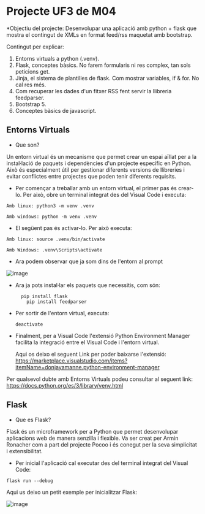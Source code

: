 # Projecte UF3 de M04

*Objectiu del projecte: Desenvolupar una aplicació amb python + flask que mostra el contingut de XMLs en format feed/rss maquetat amb bootstrap.

Contingut per explicar:
1. Entorns virtuals a python (.venv).
2. Flask, conceptes bàsics. No farem formularis ni res complex, tan sols peticions get.
3. Jinja, el sistema de plantilles de flask. Com mostrar variables, if & for. No cal res més.
4. Com recuperar les dades d'un fitxer RSS fent servir la llibreria feedparser.
5. Bootstrap 5.
6. Conceptes bàsics de javascript.

## Entorns Virtuals

* Que son?

Un entorn virtual és un mecanisme que permet crear un espai aïllat per a la instal·lació de paquets i dependències d'un projecte específic en Python. Això és especialment útil per gestionar diferents versions de llibreries i evitar conflictes entre projectes que poden tenir diferents requisits.

* Per començar a treballar amb un entorn virtual, el primer pas és crear-lo. Per això, obre un terminal integrat des del Visual Code i executa:

```
Amb linux: python3 -m venv .venv

Amb windows: python -m venv .venv
```
* El següent pas és activar-lo. Per això executa:

```
Amb linux: source .venv/bin/activate

Amb Windows: .venv\Scripts\activate
```

* Ara podem observar que ja som dins de l'entorn al prompt

![image](https://github.com/harcosm/projectom4/assets/130600270/d82c86f9-97af-4206-8ca4-dbb5b44f1e2d)

* Ara ja pots instal·lar els paquets que necessitis, com són:

  ```
    pip install flask
	  pip install feedparser
  ```
* Per sortir de l'entorn virtual, executa:
  ```
  deactivate
  ```
* Finalment, per a Visual Code l'extensió Python Environment Manager facilita la integració entre el Visual Code i l'entorn virtual.

  Aqui os deixo el seguent Link per poder baixarse l'extensió: https://marketplace.visualstudio.com/items?itemName=donjayamanne.python-environment-manager
  
Per qualsevol dubte amb Entorns Virtuals podeu consultar al seguent link: https://docs.python.org/es/3/library/venv.html  




## Flask 
* Que es Flask?

Flask és un microframework per a Python que permet desenvolupar aplicacions web de manera senzilla i flexible. Va ser creat per Armin Ronacher com a part del projecte Pocoo i és conegut per la seva simplicitat i extensibilitat.

* Per inicial l'aplicació cal executar des del terminal integrat del Visual Code:
```
flask run --debug
```
Aqui us deixo un petit exemple per inicialitzar Flask:

![image](https://github.com/harcosm/projectom4/assets/130600270/f947087b-dacc-4b34-af3a-95968a068aab)






  
  






